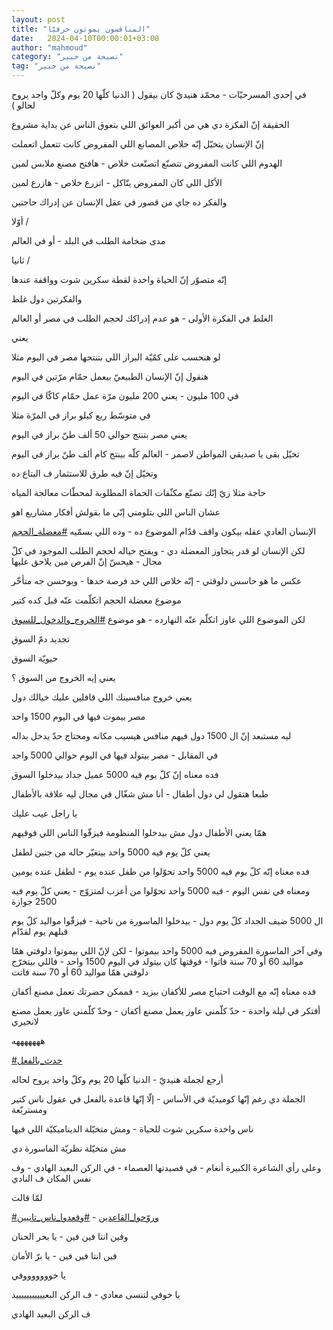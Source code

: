 ```yaml
---
layout: post
title: "المنافسون يموتون حرفيّا"
date:   2024-04-10T00:00:01+03:00
author: "mahmoud"
category: "نصيحة من خبير"
tag: "نصيحة من خبير"
---
```



في إحدى المسرحيّات - محمّد هنيديّ كان بيقول ( الدنيا كلّها
20 يوم وكلّ واحد يروح لحالو )




الحقيقة إنّ الفكرة دي هي من أكبر العوائق اللي بتعوق الناس
عن بداية مشروع

إنّ الإنسان يتخيّل إنّه خلاص المصانع اللي المفروض كانت
تتعمل اتعملت

الهدوم اللي كانت المفروض تتصنّع اتصنّعت خلاص - هافتح مصنع
ملابس لمين

الأكل اللي كان المفروض يتّاكل - اتزرع خلاص - هازرع
لمين




والفكر ده جاي من قصور في عقل الإنسان عن إدراك
حاجتين




أوّلا /

مدى ضخامة الطلب في البلد - أو في العالم




ثانيا /

إنّه متصوّر إنّ الحياة واخدة لقطة سكرين شوت وواقفة
عندها




والفكرتين دول غلط




الغلط في الفكرة الأولى - هو عدم إدراكك لحجم الطلب في مصر
أو العالم




يعني

لو هنحسب على كمّيّة البراز اللي بتنتجها مصر في اليوم
مثلا

هنقول إنّ الإنسان الطبيعيّ بيعمل حمّام مرّتين في
اليوم

في 100 مليون - يعني 200 مليون مرّة عمل حمّام كاكّا في
اليوم

في متوسّط ربع كيلو براز في المرّة مثلا

يعني مصر بتنتج حوالي 50 ألف طنّ براز في اليوم




تخيّل بقى يا صديقي المواطن لاصمر - العالم كلّه بينتج كام
ألف طنّ براز في اليوم

وتخيّل إنّ فيه طرق للاستثمار ف البتاع ده

حاجة مثلا زيّ إنّك تصنّع مكثّفات الحماة المطلوبة لمحطّات
معالجة المياه

عشان الناس اللي بتلومني إنّي ما بقولش أفكار مشاريع
اهو




الإنسان العادي عقله بيكون واقف قدّام الموضوع ده - وده
اللي بسمّيه
[<u>\#معضلة\_الحجم</u>](https://www.facebook.com/hashtag/%D9%85%D8%B9%D8%B6%D9%84%D8%A9_%D8%A7%D9%84%D8%AD%D8%AC%D9%85?__eep__=6&__cft__%5b0%5d=AZWFNY6Rs4UuJ-zVPY8TcIJgluep4xROiDjIVGfXD0uzyebPgANFKjNmzhqKUkcWBNlABFso4oy3lJhOYM582X5yaFNShx9tkRw361qLGiCwvgFMQjKtcLS_9wU9bXuoCDdhMN5u7XwCeLiuWF6HRGSot7ccgC7kYB0Q4_Vw5UVggg9rxH-oTJmA2hNEcAEIHro&__tn__=*NK-R)

لكن الإنسان لو قدر يتجاوز المعضلة دي - ويفتح خياله لحجم
الطلب الموجود في كلّ مجال - هيحسّ إنّ الفرص مين يلاحق عليها

عكس ما هو حاسس دلوقتي - إنّه خلاص اللي خد فرصة خدها -
وبوحسن جه متأخّر




موضوع معضلة الحجم اتكلّمت عنّه قبل كده كتير

لكن الموضوع اللي عاوز اتكلّم عنّه النهارده - هو
موضوع
[<u>\#الخروج\_والدخول\_للسوق</u>](https://www.facebook.com/hashtag/%D8%A7%D9%84%D8%AE%D8%B1%D9%88%D8%AC_%D9%88%D8%A7%D9%84%D8%AF%D8%AE%D9%88%D9%84_%D9%84%D9%84%D8%B3%D9%88%D9%82?__eep__=6&__cft__%5b0%5d=AZWFNY6Rs4UuJ-zVPY8TcIJgluep4xROiDjIVGfXD0uzyebPgANFKjNmzhqKUkcWBNlABFso4oy3lJhOYM582X5yaFNShx9tkRw361qLGiCwvgFMQjKtcLS_9wU9bXuoCDdhMN5u7XwCeLiuWF6HRGSot7ccgC7kYB0Q4_Vw5UVggg9rxH-oTJmA2hNEcAEIHro&__tn__=*NK-R)

تجديد دمّ السوق

حيويّة السوق




يعني إيه الخروج من السوق ؟

يعني خروج منافسينك اللي قافلين عليك خيالك دول




مصر بيموت فيها في اليوم 1500 واحد

ليه مستبعد إنّ ال 1500 دول فيهم منافس هيسيب مكانه ومحتاج
حدّ يدخل بداله




في المقابل - مصر بيتولد فيها في اليوم حوالي 5000
واحد

فده معناه إنّ كلّ يوم فيه 5000 عميل جداد بيدخلوا
السوق




طبعا هتقول لي دول أطفال - أنا مش شغّال في مجال ليه علاقة
بالأطفال




يا راجل عيب عليك

همّا يعني الأطفال دول مش بيدخلوا المنظومة فيزقّوا الناس
اللي فوقيهم




يعني كلّ يوم فيه 5000 واحد بيتغيّر حاله من جنين
لطفل

فده معناه إنّه كلّ يوم فيه 5000 واحد تحوّلوا من طفل عنده
يوم - لطفل عنده يومين

ومعناه في نفس اليوم - فيه 5000 واحد تحوّلوا من أعزب
لمتزوّج - يعني كلّ يوم فيه 2500 جوازة




ال 5000 ضيف الجداد كلّ يوم دول - بيدخلوا الماسورة من
ناحية - فيزقّوا مواليد كلّ يوم قبلهم يوم لقدّام




وفي آخر الماسورة المفروض فيه 5000 واحد بيموتوا - لكن لإنّ
اللي بيموتوا دلوقتي همّا مواليد 60 أو 70 سنة فاتوا - فوقتها كان بيتولد في
اليوم 1500 واحد - فاللي بيتخرّج دلوقتي همّا مواليد 60 أو 70 سنة
فاتت




فده معناه إنّه مع الوقت احتياج مصر للأكفان بيزيد - فممكن
حضرتك تعمل مصنع أكفان




أفتكر في ليلة واحدة - حدّ كلّمني عاوز يعمل مصنع أكفان -
وحدّ كلّمني عاوز يعمل مصنع لانجيري

هههههههه

[<u>\#حدث\_بالفعل</u>](https://www.facebook.com/hashtag/%D8%AD%D8%AF%D8%AB_%D8%A8%D8%A7%D9%84%D9%81%D8%B9%D9%84?__eep__=6&__cft__%5b0%5d=AZWFNY6Rs4UuJ-zVPY8TcIJgluep4xROiDjIVGfXD0uzyebPgANFKjNmzhqKUkcWBNlABFso4oy3lJhOYM582X5yaFNShx9tkRw361qLGiCwvgFMQjKtcLS_9wU9bXuoCDdhMN5u7XwCeLiuWF6HRGSot7ccgC7kYB0Q4_Vw5UVggg9rxH-oTJmA2hNEcAEIHro&__tn__=*NK-R)




أرجع لجملة هنيديّ - الدنيا كلّها 20 يوم وكلّ واحد يروح
لحاله

الجملة دي رغم إنّها كوميديّة في الأساس - إلّا إنّها قاعدة
بالفعل في عقول ناس كتير ومستربّعة




ناس واخدة سكرين شوت للحياة - ومش متخيّلة الديناميكيّة اللي
فيها

مش متخيّلة نظريّة الماسورة دي




وعلى رأي الشاعرة الكبيرة أنغام - في قصيدتها العصماء - في
الركن البعيد الهادي - وف نفس المكان ف النادي

لمّا قالت

[<u>\#وروّحوا\_القاعدين</u>](https://www.facebook.com/hashtag/%D9%88%D8%B1%D9%88%D9%91%D8%AD%D9%88%D8%A7_%D8%A7%D9%84%D9%82%D8%A7%D8%B9%D8%AF%D9%8A%D9%86?__eep__=6&__cft__%5b0%5d=AZWFNY6Rs4UuJ-zVPY8TcIJgluep4xROiDjIVGfXD0uzyebPgANFKjNmzhqKUkcWBNlABFso4oy3lJhOYM582X5yaFNShx9tkRw361qLGiCwvgFMQjKtcLS_9wU9bXuoCDdhMN5u7XwCeLiuWF6HRGSot7ccgC7kYB0Q4_Vw5UVggg9rxH-oTJmA2hNEcAEIHro&__tn__=*NK-R) -
[<u>\#وقعدوا\_ناس\_تانيين</u>](https://www.facebook.com/hashtag/%D9%88%D9%82%D8%B9%D8%AF%D9%88%D8%A7_%D9%86%D8%A7%D8%B3_%D8%AA%D8%A7%D9%86%D9%8A%D9%8A%D9%86?__eep__=6&__cft__%5b0%5d=AZWFNY6Rs4UuJ-zVPY8TcIJgluep4xROiDjIVGfXD0uzyebPgANFKjNmzhqKUkcWBNlABFso4oy3lJhOYM582X5yaFNShx9tkRw361qLGiCwvgFMQjKtcLS_9wU9bXuoCDdhMN5u7XwCeLiuWF6HRGSot7ccgC7kYB0Q4_Vw5UVggg9rxH-oTJmA2hNEcAEIHro&__tn__=*NK-R)

وفين انتا فين فين - يا بحر الحنان

فين انتا فين فين - يا برّ الأمان

يا خوووووووفي

يا خوفي لتنسى معادي - ف الركن البعيييييييييييد

ف الركن البعيد الهادي
